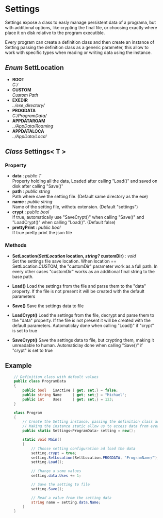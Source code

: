 # Settings
Settings expose a class to easly manage persistent data of a programa, but with  additional options, like crypting the final file, or choosing exactly where place it on disk relative to the program executible.

Every program can create a definition class and then create an instance of Setting passing the definition class as a generic parameter, this allow to work with specific types when reading or writing data using the instance.


## *Enum* SettLocation
 - **ROOT**\
 *C:/*
- **CUSTOM**\
*Custom Path*
- **EXEDIR**\
*../exe_directory/* 
- **PROGDATA**\
*C:/ProgramData/*
- **APPDATAROAM**\
*../AppData/Roaming*
- **APPDATALOCA**\
*../AppData/Local* 



## *Class* Settings< T >
### Property
- **data** : *public T*\
Property holding all the data, Loaded after calling "Load()" and saved on disk after calling "Save()"
- **path** : *public string*\
Path where save the setting file. (Default same directory as the exe)
- **name** : *public string*\
Name of the setting file, withotu extension.  (Default "settings")
- **crypt** : *public bool*\
If true, automatically use "SaveCrypt()" when calling "Save()" and "LoadCrypt()" when calling "Load()". (Default false)
- **prettyPrint** : *public bool*\
 If true pretty print the json file

### Methods
- **SetLocation(*SettLocation* location, *string?* customDir)** : *void*\
Set the settings file save location.
When location == SettLocation.CUSTOM, the "customDir" parameter work as a full path. In every other cases "customDir" works as an additional final string to the base path.

- **Load()**
Load the settings from the file and parse them to the "data" property.
If the file is not present it will be created with the default parameters

- **Save()**
Save the settings data to file

- **LoadCrypt()**
Load the settings from the file, decrypt and parse them to the "data" property.
If the file is not present it will be created with the default parameters.
Automaticlay done when calling "Load()" if "crypt" is set to true

- **SaveCrypt()**
Save the settings data to file, but crypting them, making it unreadable to human.
Automaticlay done when calling "Save()" if "crypt" is set to true


## Example 
```C#
    // Definition class with default values
    public class ProgramData 
    {
        public bool   isActive { get; set;} = false;
        public string Name     { get; set;} = "Michael";
        public int    Uses     { get; set;} = 123;
    }

    class Program
    {
        // Create the Setting instance, passing the definition class as generic parameter
        // Making the instance static allow us to access data from every where in the program
        public static Settings<ProgramData> setting = new();

        static void Main()
        {
            // Choose setting configuration ad load the data
            setting.crypt = true;
            setting.SetLocation(SettLocation.PROGDATA, "ProgramName/");
            setting.Load();
          
            // Change a some values
            setting.data.Uses += 1;

            // Save the setting to file
            setting.Save();

            // Read a value from the setting data
            string name = setting.data.Name;
        }
    }
```
